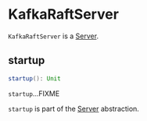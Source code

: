 # KafkaRaftServer

`KafkaRaftServer` is a [Server](Server.md).

## <span id="startup"> startup

```scala
startup(): Unit
```

`startup`...FIXME

`startup` is part of the [Server](Server.md#startup) abstraction.
